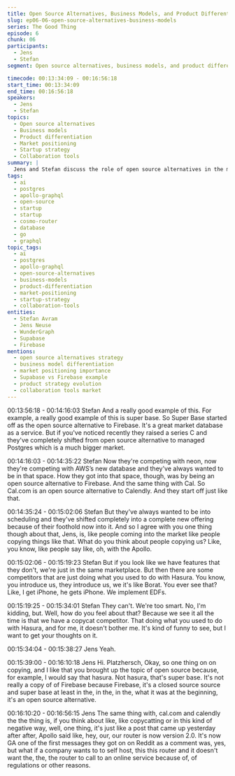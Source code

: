 ```yaml
---
title: Open Source Alternatives, Business Models, and Product Differentiation
slug: ep06-06-open-source-alternatives-business-models
series: The Good Thing
episode: 6
chunk: 06
participants:
  - Jens
  - Stefan
segment: Open source alternatives, business models, and product differentiation

timecode: 00:13:34:09 - 00:16:56:18
start_time: 00:13:34:09
end_time: 00:16:56:18
speakers:
  - Jens
  - Stefan
topics:
  - Open source alternatives
  - Business models
  - Product differentiation
  - Market positioning
  - Startup strategy
  - Collaboration tools
summary: |
  Jens and Stefan discuss the role of open source alternatives in the market, different business models, and how product differentiation is achieved beyond just feature parity. They reflect on the importance of positioning and strategy in building a successful company.
tags:
  - ai
  - postgres
  - apollo-graphql
  - open-source
  - startup
  - startup
  - cosmo-router
  - database
  - go
  - graphql
topic_tags:
  - ai
  - postgres
  - apollo-graphql
  - open-source-alternatives
  - business-models
  - product-differentiation
  - market-positioning
  - startup-strategy
  - collaboration-tools
entities:
  - Stefan Avram
  - Jens Neuse
  - WunderGraph
  - Supabase
  - Firebase
mentions:
  - open source alternatives strategy
  - business model differentiation
  - market positioning importance
  - Supabase vs Firebase example
  - product strategy evolution
  - collaboration tools market
---
```


00:13:56:18 - 00:14:16:03
Stefan
And a really good example of this. For example, a really good example of this is super base. So
Super Base started off as the open source alternative to Firebase. It's a great market database
as a service. But if you've noticed recently they raised a series C and they've completely shifted
from open source alternative to managed Postgres which is a much bigger market.

00:14:16:03 - 00:14:35:22
Stefan
Now they're competing with neon, now they're competing with AWS’s new database and they've
always wanted to be in that space. How they got into that space, though, was by being an open
source alternative to Firebase. And the same thing with Cal. So Cal.com is an open source
alternative to Calendly. And they start off just like that.

00:14:35:24 - 00:15:02:06
Stefan
But they've always wanted to be into scheduling and they've shifted completely into a complete
new offering because of their foothold now into it. And so I agree with you one thing though
about that, Jens, is, like people coming into the market like people copying things like that. What
do you think about people copying us? Like, you know, like people say like, oh, with the Apollo.

00:15:02:06 - 00:15:19:23
Stefan
But if you look like we have features that they don't, we're just in the same marketplace. But
then there are some competitors that are just doing what you used to do with Hasura. You know,
you introduce us, they introduce us, we it's like Borat. You ever see that? Like, I get iPhone, he
gets iPhone. We implement EDFs.

00:15:19:25 - 00:15:34:01
Stefan
They can't. We're too smart. No, I'm kidding, but. Well, how do you feel about that? Because we
see it all the time is that we have a copycat competitor. That doing what you used to do with
Hasura, and for me, it doesn't bother me. It's kind of funny to see, but I want to get your
thoughts on it.

00:15:34:04 - 00:15:38:27
Jens
Yeah.

00:15:39:00 - 00:16:10:18
Jens
Hi. Platzhersch, Okay, so one thing on on copying, and I like that you brought up the topic of
open source because, for example, I would say that hasura. Not hasura, that's super base. It's
not really a copy of of Firebase because Firebase, it's a closed source source and super base at
least in the, in the, in the, what it was at the beginning, it's an open source alternative.

00:16:10:20 - 00:16:56:15
Jens
The same thing with, cal.com and calendly the the thing is, if you think about like, like
copycatting or in this kind of negative way, well, one thing, it's just like a post that came up
yesterday after after, Apollo said like, hey, our, our router is now version 2.0. It's now GA one of
the first messages they got on on Reddit as a comment was, yes, but what if a company wants
to to self host, this this router and it doesn't want the, the, the router to call to an online service
because of, of regulations or other reasons.